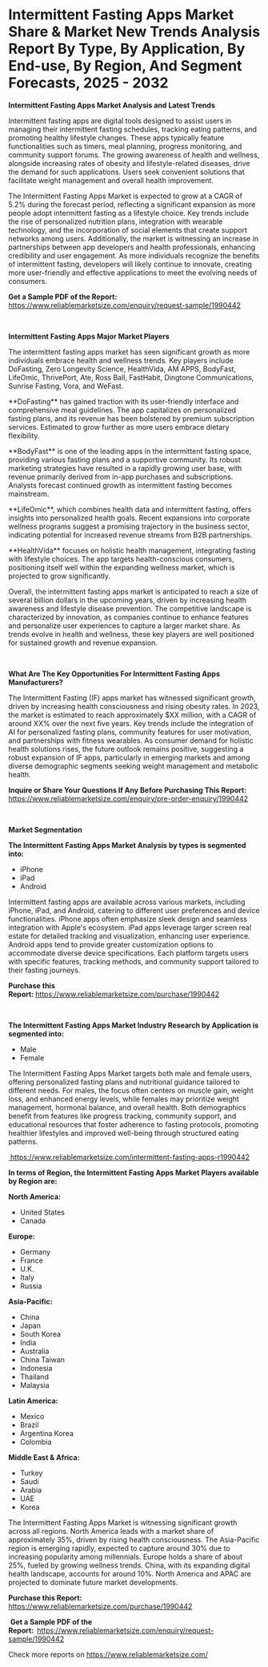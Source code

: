 <p><h1>Intermittent Fasting Apps Market Share & Market New Trends Analysis Report By Type, By Application, By End-use, By Region, And Segment Forecasts, 2025 - 2032</h1></p><p><strong>Intermittent Fasting Apps Market Analysis and Latest Trends</strong></p>
<p><p>Intermittent fasting apps are digital tools designed to assist users in managing their intermittent fasting schedules, tracking eating patterns, and promoting healthy lifestyle changes. These apps typically feature functionalities such as timers, meal planning, progress monitoring, and community support forums. The growing awareness of health and wellness, alongside increasing rates of obesity and lifestyle-related diseases, drive the demand for such applications. Users seek convenient solutions that facilitate weight management and overall health improvement.</p><p>The Intermittent Fasting Apps Market is expected to grow at a CAGR of 5.2% during the forecast period, reflecting a significant expansion as more people adopt intermittent fasting as a lifestyle choice. Key trends include the rise of personalized nutrition plans, integration with wearable technology, and the incorporation of social elements that create support networks among users. Additionally, the market is witnessing an increase in partnerships between app developers and health professionals, enhancing credibility and user engagement. As more individuals recognize the benefits of intermittent fasting, developers will likely continue to innovate, creating more user-friendly and effective applications to meet the evolving needs of consumers.</p></p>
<p><strong>Get a Sample PDF of the Report:&nbsp;</strong> <a href="https://www.reliablemarketsize.com/enquiry/request-sample/1990442?utm_campaign=3178&utm_medium=2&utm_source=Github&utm_content=ia&utm_term=10032025&utm_id=intermittent-fasting-apps">https://www.reliablemarketsize.com/enquiry/request-sample/1990442</a></p>
<p>&nbsp;</p>
<p><strong>Intermittent Fasting Apps Major Market Players</strong></p>
<p><p>The intermittent fasting apps market has seen significant growth as more individuals embrace health and wellness trends. Key players include DoFasting, Zero Longevity Science, HealthVida, AM APPS, BodyFast, LifeOmic, ThrivePort, Ate, Ross Ball, FastHabit, Dingtone Communications, Sunrise Fasting, Vora, and WeFast.</p><p>**DoFasting** has gained traction with its user-friendly interface and comprehensive meal guidelines. The app capitalizes on personalized fasting plans, and its revenue has been bolstered by premium subscription services. Estimated to grow further as more users embrace dietary flexibility.</p><p>**BodyFast** is one of the leading apps in the intermittent fasting space, providing various fasting plans and a supportive community. Its robust marketing strategies have resulted in a rapidly growing user base, with revenue primarily derived from in-app purchases and subscriptions. Analysts forecast continued growth as intermittent fasting becomes mainstream.</p><p>**LifeOmic**, which combines health data and intermittent fasting, offers insights into personalized health goals. Recent expansions into corporate wellness programs suggest a promising trajectory in the business sector, indicating potential for increased revenue streams from B2B partnerships.</p><p>**HealthVida** focuses on holistic health management, integrating fasting with lifestyle choices. The app targets health-conscious consumers, positioning itself well within the expanding wellness market, which is projected to grow significantly.</p><p>Overall, the intermittent fasting apps market is anticipated to reach a size of several billion dollars in the upcoming years, driven by increasing health awareness and lifestyle disease prevention. The competitive landscape is characterized by innovation, as companies continue to enhance features and personalize user experiences to capture a larger market share. As trends evolve in health and wellness, these key players are well positioned for sustained growth and revenue expansion.</p></p>
<p>&nbsp;</p>
<p><strong>What Are The Key Opportunities For Intermittent Fasting Apps Manufacturers?</strong></p>
<p><p>The Intermittent Fasting (IF) apps market has witnessed significant growth, driven by increasing health consciousness and rising obesity rates. In 2023, the market is estimated to reach approximately $XX million, with a CAGR of around XX% over the next five years. Key trends include the integration of AI for personalized fasting plans, community features for user motivation, and partnerships with fitness wearables. As consumer demand for holistic health solutions rises, the future outlook remains positive, suggesting a robust expansion of IF apps, particularly in emerging markets and among diverse demographic segments seeking weight management and metabolic health.</p></p>
<p><strong>Inquire or Share Your Questions If Any Before Purchasing This Report:</strong> <a href="https://www.reliablemarketsize.com/enquiry/pre-order-enquiry/1990442?utm_campaign=3178&utm_medium=2&utm_source=Github&utm_content=ia&utm_term=10032025&utm_id=intermittent-fasting-apps">https://www.reliablemarketsize.com/enquiry/pre-order-enquiry/1990442</a></p>
<p>&nbsp;</p>
<p><strong>Market Segmentation</strong></p>
<p><strong>The Intermittent Fasting Apps Market Analysis by types is segmented into:</strong></p>
<p><ul><li>iPhone</li><li>iPad</li><li>Android</li></ul></p>
<p><p>Intermittent fasting apps are available across various markets, including iPhone, iPad, and Android, catering to different user preferences and device functionalities. iPhone apps often emphasize sleek design and seamless integration with Apple's ecosystem. iPad apps leverage larger screen real estate for detailed tracking and visualization, enhancing user experience. Android apps tend to provide greater customization options to accommodate diverse device specifications. Each platform targets users with specific features, tracking methods, and community support tailored to their fasting journeys.</p></p>
<p><strong>Purchase this Report:&nbsp;</strong><a href="https://www.reliablemarketsize.com/purchase/1990442?utm_campaign=3178&utm_medium=2&utm_source=Github&utm_content=ia&utm_term=10032025&utm_id=intermittent-fasting-apps">https://www.reliablemarketsize.com/purchase/1990442</a></p>
<p>&nbsp;</p>
<p><strong>The Intermittent Fasting Apps Market Industry Research by Application is segmented into:</strong></p>
<p><ul><li>Male</li><li>Female</li></ul></p>
<p><p>The Intermittent Fasting Apps Market targets both male and female users, offering personalized fasting plans and nutritional guidance tailored to different needs. For males, the focus often centers on muscle gain, weight loss, and enhanced energy levels, while females may prioritize weight management, hormonal balance, and overall health. Both demographics benefit from features like progress tracking, community support, and educational resources that foster adherence to fasting protocols, promoting healthier lifestyles and improved well-being through structured eating patterns.</p></p>
<p><a href="https://www.reliablemarketsize.com/intermittent-fasting-apps-r1990442?utm_campaign=3178&utm_medium=2&utm_source=Github&utm_content=ia&utm_term=10032025&utm_id=intermittent-fasting-apps">&nbsp;https://www.reliablemarketsize.com/intermittent-fasting-apps-r1990442</a></p>
<p><strong>In terms of Region, the Intermittent Fasting Apps Market Players available by Region are:</strong></p>
<p>
    <p> <strong> North America: </strong>
        <ul>
            <li>United States</li>
            <li>Canada</li>
        </ul>
        </p> 
    <p> <strong> Europe: </strong>
        <ul>
            <li>Germany</li>
            <li>France</li>
            <li>U.K.</li>
            <li>Italy</li>
            <li>Russia</li>
        </ul>
        </p> 
    <p> <strong> Asia-Pacific: </strong>
        <ul>
            <li>China</li>
            <li>Japan</li>
            <li>South Korea</li>
            <li>India</li>
            <li>Australia</li>
            <li>China Taiwan</li>
            <li>Indonesia</li>
            <li>Thailand</li>
            <li>Malaysia</li>
        </ul>
        </p> 
    <p> <strong> Latin America: </strong>
        <ul>
            <li>Mexico</li>
            <li>Brazil</li>
            <li>Argentina Korea</li>
            <li>Colombia</li>
        </ul>
        </p> 
    <p> <strong> Middle East & Africa: </strong>
        <ul>
            <li>Turkey</li>
            <li>Saudi</li>
            <li>Arabia</li>
            <li>UAE</li>
            <li>Korea</li>
        </ul>
    </p>
    </p>
<p><p>The Intermittent Fasting Apps Market is witnessing significant growth across all regions. North America leads with a market share of approximately 35%, driven by rising health consciousness. The Asia-Pacific region is emerging rapidly, expected to capture around 30% due to increasing popularity among millennials. Europe holds a share of about 25%, fueled by growing wellness trends. China, with its expanding digital health landscape, accounts for around 10%. North America and APAC are projected to dominate future market developments.</p></p>
<p><strong>Purchase this Report: </strong><a href="https://www.reliablemarketsize.com/purchase/1990442?utm_campaign=3178&utm_medium=2&utm_source=Github&utm_content=ia&utm_term=10032025&utm_id=intermittent-fasting-apps">https://www.reliablemarketsize.com/purchase/1990442</a></p>
<p>&nbsp;<strong>Get a Sample PDF of the Report:&nbsp;&nbsp;</strong><a href="https://www.reliablemarketsize.com/enquiry/request-sample/1990442?utm_campaign=3178&utm_medium=2&utm_source=Github&utm_content=ia&utm_term=10032025&utm_id=intermittent-fasting-apps">https://www.reliablemarketsize.com/enquiry/request-sample/1990442</a></p>
<p><strong></strong></p>
<p>Check more reports on <a href="https://www.reliablemarketsize.com/?utm_campaign=3178&utm_medium=2&utm_source=Github&utm_content=ia&utm_term=10032025&utm_id=intermittent-fasting-apps">https://www.reliablemarketsize.com/</a></p>